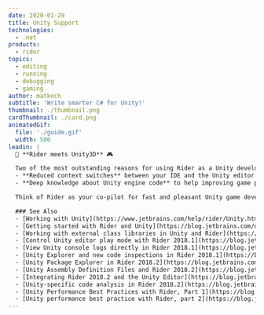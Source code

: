 ```yaml
---
date: 2020-01-29
title: Unity Support
technologies:
  - .net
products:
  - rider
topics:
  - editing
  - running
  - debugging
  - gaming
author: matkoch
subtitle: 'Write smarter C# for Unity!'
thumbnail: ./thumbnail.png
cardThumbnail: ./card.png
animatedGif:
  file: './guide.gif'
  width: 500
leadin: |
  👾 **Rider meets Unity3D** 🎮

  Two of the most outstanding reasons for using Rider as a Unity developer:
  - **Reduced context switches** between your IDE and the Unity editor. Rider duplicates many of the frequently accessed Unity editor parts so that you don't find yourself tabbing through applications. This includes the explorer view, play-mode controls, test execution/visualization and more.
  - **Deep knowledge about Unity engine code** to help improving game performance. Rider continuously receives new code inspections that detect common mistakes specifically for the Unity platform. Refactorings and symbol searches even consider non-C# references, like in YAML files. Indicators tell us about hot paths in our code and the built-in profiler helps nailing down bottlenecks.

  Think of Rider as your co-pilot for fast and pleasant Unity game development! 🏎 🏎 🏎

  ### See Also
  - [Working with Unity](https://www.jetbrains.com/help/rider/Unity.html)
  - [Getting started with Rider and Unity](https://blog.jetbrains.com/dotnet/2017/08/30/getting-started-rider-unity/)
  - [Working with external class libraries in Unity and Rider](https://blog.jetbrains.com/dotnet/2018/02/20/working-external-class-libraries-unity-rider/)
  - [Control Unity editor play mode with Rider 2018.1](https://blog.jetbrains.com/dotnet/2018/04/05/control-unity-editor-play-mode-rider-2018-1/)
  - [View Unity console logs directly in Rider 2018.1](https://blog.jetbrains.com/dotnet/2018/04/10/view-unity-console-logs-directly-rider-2018-1/)
  - [Unity Explorer and new code inspections in Rider 2018.1](https://blog.jetbrains.com/dotnet/2018/06/14/unity-explorer-new-code-inspections-rider-2018-1/)
  - [Unity Package Explorer in Rider 2018.2](https://blog.jetbrains.com/dotnet/2018/09/19/unity-package-explorer-rider-2018-2/)
  - [Unity Assembly Definition Files and Rider 2018.2](https://blog.jetbrains.com/dotnet/2018/09/26/unity-assembly-definition-files-rider-2018-2/)
  - [Integrating Rider 2018.2 and the Unity Editor](https://blog.jetbrains.com/dotnet/2018/10/03/integrating-rider-2018-2-unity-editor/)
  - [Unity-specific code analysis in Rider 2018.2](https://blog.jetbrains.com/dotnet/2018/10/18/unity-specific-code-analysis-rider-2018-2/)
  - [Unity Performance Best Practices with Rider, Part 1](https://blog.jetbrains.com/dotnet/2019/02/21/performance-indicators-unity-code-rider/)
  - [Unity performance best practice with Rider, part 2](https://blog.jetbrains.com/dotnet/2019/02/28/performance-inspections-unity-code-rider/)
---
```


